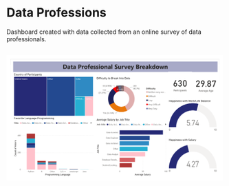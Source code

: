 # Data Professions
Dashboard created with data collected from an online survey of data professionals.


## ![Plato Dashboard](https://github.com/CoolBeansProgramming/Data-Professions/blob/main/dashboard.png?raw=true "Plato Dashboard")
